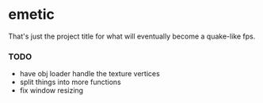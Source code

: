 # emetic
That's just the project title for what will eventually become a quake-like fps.

### TODO
* have obj loader handle the texture vertices
* split things into more functions
* fix window resizing
